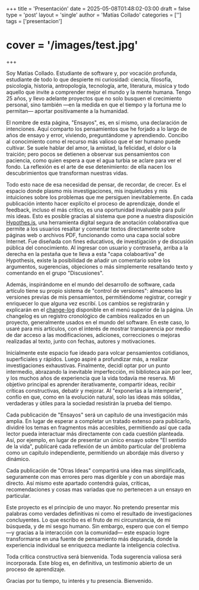 +++
title = 'Presentación'
date = 2025-05-08T01:48:02-03:00
draft = false
type = 'post'
layout = 'single'
author = 'Matías Collado'
categories = ['']
tags = ['presentacion']
# cover = '/images/test.jpg'
+++


Soy Matías Collado. Estudiante de software y, por vocación profunda, estudiante de todo lo que despierte mi curiosidad: ciencia, filosofía, psicología, historia, antropología, tecnología, arte, literatura, música y todo aquello que invite a comprender mejor el mundo y la mente humana. Tengo 25 años, y llevo adelante proyectos que no solo busquen el crecimiento personal, sino también —en la medida en que el tiempo y la fortuna me lo permitan— aportar positivamente a la humanidad.

El nombre de esta página, "Ensayos", es, en sí mismo, una declaración de intenciones. Aquí comparto los pensamientos que he forjado a lo largo de años de ensayo y error, viviendo, preguntándome y aprendiendo. Concibo al conocimiento como el recurso más valioso que el ser humano puede cultivar. Se suele hablar del amor, la amistad, la felicidad, el dolor o la traición; pero pocos se detienen a observar sus pensamientos con paciencia, como quien espera a que el agua turbia se aclare para ver el fondo. La reflexión es el arte de ese detenimiento: de ella nacen los descubrimientos que transforman nuestras vidas.

Todo esto nace de esa necesidad de pensar, de recordar, de crecer. Es el espacio donde plasmo mis investigaciones, mis inquietudes y mis intuiciones sobre los problemas que me persiguen inevitablemente. En cada publicación intento hacer explícito el proceso de aprendizaje, donde el feedback, incluso el más crítico, es una oportunidad invaluable para pulir mis ideas. Esto es posible gracias al sistema que pone a nuestra disposición [Hypothes.is](https://web.hypothes.is/), una herramienta digital segura de anotación colaborativa que permite a los usuarios resaltar y comentar textos directamente sobre páginas web o archivos PDF, funcionando como una capa social sobre Internet. Fue diseñada con fines educativos, de investigación y de discusión pública del conocimiento. Al ingresar con usuario y contraseña, arriba a la derecha en la pestaña que te lleva a esta "capa colaboartiva" de Hypothesis, existe la posibilidad de añadir un comentario sobre los argumentos, sugerencias, objeciones o más simplemente resaltando texto y comentando en el grupo "Discusiones".

Además, inspirándome en el mundo del desarrollo de software, cada artículo tiene su propio sistema de "control de versiones": almaceno las versiones previas de mis pensamientos, permitiéndome registrar, corregir y enriquecer lo que alguna vez escribí. Los cambios se registrarán y explicarán en el [change-log](/changelog/) disponible en el menú superior de la página. Un changelog es un registro cronológico de cambios realizados en un proyecto, generalmente usados en el mundo del software. En este caso, lo usaré para mis artículos, con el interés de mostrar transparencia por medio de dar acceso a las modificaciones, adiciones, correcciones o mejoras realizadas al texto, junto con fechas, autores y motivaciones.

Inicialmente este espacio fue ideado para volcar pensamientos cotidianos, superficiales y rápidos. Luego aspiré a profundizar más, a realizar investigaciones exhaustivas. Finalmente, decidí optar por un punto intermedio, abrazando la inevitable imperfección, mi biblioteca aún por leer, y los muchos años de experiencia que la vida todavía me reserva. Mi objetivo principal es aprender iterativamente, compartir ideas, recibir críticas constructivas, debatir y mejorar. Al "exponerlas a la intemperie", confío en que, como en la evolución natural, solo las ideas más sólidas, verdaderas y útiles para la sociedad resistirán la prueba del tiempo.

Cada publicación de "Ensayos" será un capítulo de una investigación más amplia. En lugar de esperar a completar un tratado extenso para publicarlo, dividiré los temas en fragmentos más accesibles, permitiendo así que cada lector pueda interactuar más directamente con cada cuestión planteada. Así, por ejemplo, en lugar de presentar un único ensayo sobre "El sentido de la vida", publicaré cada reflexión de un ámbito particular del problema como un capítulo independiente, permitiendo un abordaje más diverso y dinámico.

Cada publicación de "Otras Ideas" compartirá una idea mas simplificada, seguramente con mas errores pero mas digerible y con un abordaje mas directo. Así mismo este apartado contendrá guías, críticas, recomendaciones y cosas mas variadas que no pertenecen a un ensayo en particular.

Este proyecto es el principio de uno mayor. No pretendo presentar mis palabras como verdades definitivas ni como el resultado de investigaciones concluyentes. Lo que escribo es el fruto de mi circunstancia, de mi búsqueda, y de mi sesgo humano. Sin embargo, espero que con el tiempo —y gracias a la interacción con la comunidad— este espacio logre transformarse en una fuente de pensamiento más depurada, donde la experiencia individual se enriquezca mediante la inteligencia colectiva.

Toda crítica constructiva será bienvenida. Toda sugerencia valiosa será incorporada. Este blog es, en definitiva, un testimonio abierto de un proceso de aprendizaje.

Gracias por tu tiempo, tu interés y tu presencia. Bienvenido.
